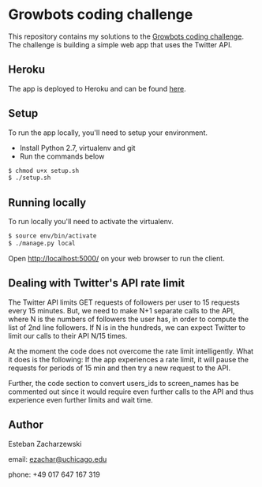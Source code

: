 # Growbots coding challenge

This repository contains my solutions to the [Growbots coding challenge](https://docs.google.com/document/d/15cdLKUH_XclOh4gl31439XpvCwcQ1FIVpuu35kMCleo/edit). The challenge is building a simple web app that uses the Twitter API.

## Heroku

The app is deployed to Heroku and can be found [here](https://fathomless-taiga-56567.herokuapp.com/).

## Setup

To run the app locally, you'll need to setup your environment.

* Install Python 2.7, virtualenv and git
* Run the commands below

```sh
$ chmod u+x setup.sh
$ ./setup.sh
```

## Running locally

To run locally you'll need to activate the virtualenv.

```sh
$ source env/bin/activate
$ ./manage.py local
```
Open [http://localhost:5000/](http://127.0.0.1:5000/) on your web browser to run the client.

## Dealing with Twitter's API rate limit

The Twitter API limits GET requests of followers per user to 15 requests every 15 minutes. But, we need to make N+1 separate calls to the API, where N is the numbers of followers the user has, in order to compute the list of 2nd line followers. If N is in the hundreds, we can expect Twitter to limit our calls to their API N/15 times.

At the moment the code does not overcome the rate limit intelligently. What it does is the following: If the app experiences a rate limit, it will pause the requests for periods of 15 min and then try a new request to the API.

Further, the code section to convert users_ids to screen_names has be commented out since it would require even further calls to the API and thus experience even further limits and wait time.

## Author

Esteban Zacharzewski

email: ezachar@uchicago.edu

phone: +49 017 647 167 319
